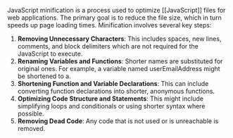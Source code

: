 JavaScript minification is a process used to optimize [[JavaScript]] files for web applications. The primary goal is to reduce the file size, which in turn speeds up page loading times. Minification involves several key steps:

1. **Removing Unnecessary Characters**: This includes spaces, new lines, comments, and block delimiters which are not required for the JavaScript to execute.
2. **Renaming Variables and Functions**: Shorter names are substituted for original ones. For example, a variable named userEmailAddress might be shortened to a.
3. **Shortening Function and Variable Declarations**: This can include converting function declarations into shorter, anonymous functions.
4. **Optimizing Code Structure and Statements**: This might include simplifying loops and conditionals or using shorter syntax where possible.
5. **Removing Dead Code**: Any code that is not used or is unreachable is removed.

